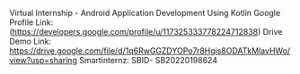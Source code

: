 
Virtual Internship - Android Application Development Using Kotlin Google Profile Link:(https://developers.google.com/profile/u/117325333778224712838) 
Drive Demo Link: https://drive.google.com/file/d/1q6RwGGZDYOPo7r8Hgis8ODATkMlavHWo/view?usp=sharing Smartinternz: 
SBID- SB20220198624
